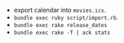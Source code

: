 * export calendar into `movies.ics`.
* `bundle exec ruby script/import.rb`.
* `bundle exec rake release_dates`
* `bundle exec rake -T | ack stats`
